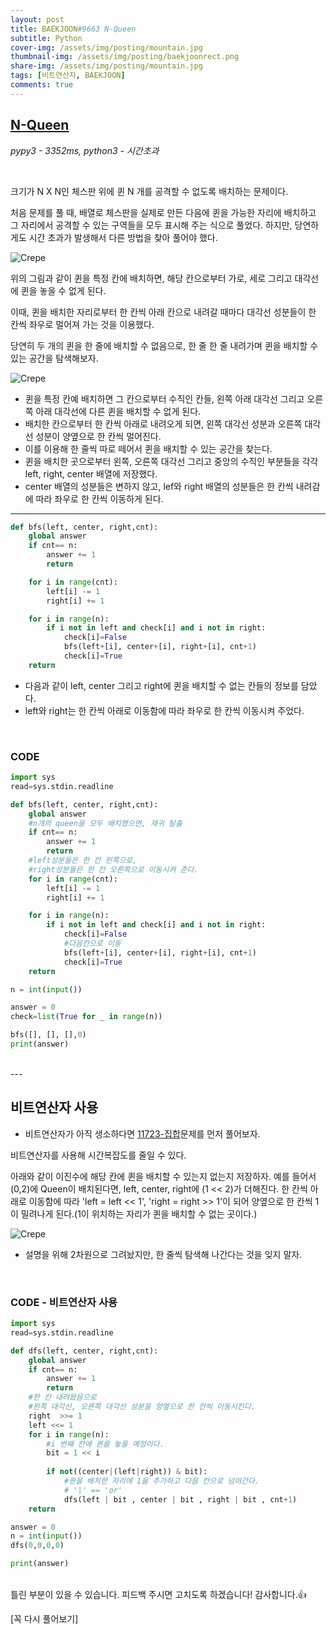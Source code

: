 ```yaml
---
layout: post
title: BAEKJOON#9663 N-Queen
subtitle: Python
cover-img: /assets/img/posting/mountain.jpg
thumbnail-img: /assets/img/posting/baekjoonrect.png
share-img: /assets/img/posting/mountain.jpg
tags: [비트연산자, BAEKJOON]
comments: true
---
```


## [N-Queen](https://www.acmicpc.net/problem/9663)

*pypy3 - 3352ms, python3 - 시간초과*

<br>

크기가 N X N인 체스판 위에 퀸 N 개를 공격할 수 없도록 배치하는 문제이다.

처음 문제를 풀 때, 배열로 체스판을 실제로 만든 다음에 퀸을 가능한 자리에 배치하고 그 자리에서 공격할 수 있는 구역들을 모두 표시해 주는 식으로 풀었다.
하지만, 당연하게도 시간 초과가 발생해서 다른 방법을 찾아 풀어야 했다.

![Crepe](https://i.imgur.com/XzUWe22.jpg)

위의 그림과 같이 퀸을 특정 칸에 배치하면, 해당 칸으로부터 가로, 세로 그리고 대각선에 퀸을 놓을 수 없게 된다.

이때, 퀸을 배치한 자리로부터 한 칸씩 아래 칸으로 내려갈 때마다 대각선 성분들이 한 칸씩 좌우로 멀어져 가는 것을 이용했다.

당연히 두 개의 퀸을 한 줄에 배치할 수 없음으로, 한 줄 한 줄 내려가며 퀸을 배치할 수 있는 공간을 탐색해보자.

![Crepe](https://i.imgur.com/sAgy4qm.jpg)

- 퀸을 특정 칸예 배치하면 그 칸으로부터 수직인 칸들, 왼쪽 아래 대각선 그리고 오른쪽 아래 대각선에 다른 퀸을 배치할 수 없게 된다.
- 배치한 칸으로부터 한 칸씩 아래로 내려오게 되면, 왼쪽 대각선 성분과 오른쪽 대각선 성분이 양옆으로 한 칸씩 멀어진다.
- 이를 이용해 한 줄씩 따로 떼어서 퀸을 배치할 수 있는 공간을 찾는다.
- 퀸을 배치한 곳으로부터 왼쪽, 오른쪽 대각선 그리고 중앙의 수직인 부분들을 각각 left, right, center 배열에 저장했다.
- center 배열의 성분들은 변하지 않고, lef와 right 배열의 성분들은 한 칸씩 내려감에 따라 좌우로 한 칸씩 이동하게 된다.

---

```python
def bfs(left, center, right,cnt):
    global answer
    if cnt== n:
        answer += 1
        return

    for i in range(cnt):
        left[i] -= 1
        right[i] += 1

    for i in range(n):
        if i not in left and check[i] and i not in right:
            check[i]=False
            bfs(left+[i], center+[i], right+[i], cnt+1)
            check[i]=True
    return
```

- 다음과 같이 left, center 그리고 right에 퀸을 배치할 수 없는 칸들의 정보를 담았다.
- left와 right는 한 칸씩 아래로 이동함에 따라 좌우로 한 칸씩 이동시켜 주었다.

<br>

### CODE

```python
import sys
read=sys.stdin.readline

def bfs(left, center, right,cnt):
    global answer
    #n개의 queen을 모두 배치했으면, 재귀 탈출
    if cnt== n:
        answer += 1
        return
    #left성분들은 한 칸 왼쪽으로, 
    #right성분들은 한 칸 오른쪽으로 이동시켜 준다.
    for i in range(cnt):
        left[i] -= 1
        right[i] += 1

    for i in range(n):
        if i not in left and check[i] and i not in right:
            check[i]=False
            #다음칸으로 이동
            bfs(left+[i], center+[i], right+[i], cnt+1)
            check[i]=True
    return

n = int(input())

answer = 0
check=list(True for _ in range(n))

bfs([], [], [],0)
print(answer)
```
<br>
---

## 비트연산자 사용

- 비트연산자가 아직 생소하다면 [11723-집합](https://www.acmicpc.net/problem/11723)문제를 먼저 풀어보자.

비트연산자를 사용해 시간복잡도를 줄일 수 있다.

아래와 같이 이진수에 해당 칸에 퀸을 배치할 수 있는지 없는지 저장하자.
예를 들어서 (0,2)에 Queen이 배치된다면, left, center, right에 (1 << 2)가 더해진다. 
한 칸씩 아래로 이동함에 따라 'left = left << 1', 'right = right >> 1'이 되어 양옆으로 한 칸씩 1이 밀려나게 된다.(1이 위치하는 자리가 퀸을 배치할 수 없는 곳이다.)

![Crepe](https://i.imgur.com/itQlpue.jpg)

- 설명을 위해 2차원으로 그려놨지만, 한 줄씩 탐색해 나간다는 것을 잊지 말자.

<br>

### CODE - 비트연산자 사용

```python
import sys
read=sys.stdin.readline

def dfs(left, center, right,cnt):
    global answer
    if cnt== n:
        answer += 1
        return
    #한 칸 내려왔음으로
    #왼쪽 대각선, 오른쪽 대각선 성분을 양옆으로 한 칸씩 이동시킨다.
    right  >>= 1
    left <<= 1
    for i in range(n):
        #i 번째 칸에 퀸을 놓을 예정이다.
        bit = 1 << i
        
        if not((center|(left|right)) & bit):
            #퀸을 배치한 자리에 1을 추가하고 다음 칸으로 넘어간다.
            # '|' == 'or'
            dfs(left | bit , center | bit , right | bit , cnt+1)
    return

answer = 0
n = int(input())
dfs(0,0,0,0)

print(answer)
```

<br>
틀린 부분이 있을 수 있습니다. 피드백 주시면 고치도록 하겠습니다!
감사합니다.👍

[꼭 다시 풀어보기]
<br>
<br>
